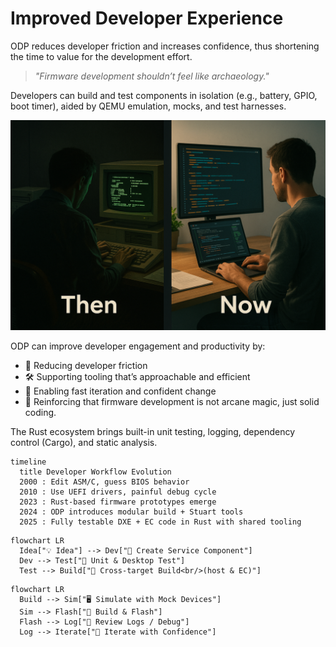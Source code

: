# Improved Developer Experience

ODP reduces developer friction and increases confidence, thus shortening the time to value for the development effort.

> _"Firmware development shouldn’t feel like archaeology."_

Developers can build and test components in isolation (e.g., battery, GPIO, boot timer), aided by QEMU emulation, mocks, and test harnesses.

![Then and Now](./media/dev-then-now.png)

ODP can improve developer engagement and productivity by:
- 🚀 Reducing developer friction
- 🛠️ Supporting tooling that’s approachable and efficient
- 🧪 Enabling fast iteration and confident change
- 💬 Reinforcing that firmware development is not arcane magic, just solid coding.

The Rust ecosystem brings built-in unit testing, logging, dependency control (Cargo), and static analysis.

```mermaid
timeline
  title Developer Workflow Evolution
  2000 : Edit ASM/C, guess BIOS behavior
  2010 : Use UEFI drivers, painful debug cycle
  2023 : Rust-based firmware prototypes emerge
  2024 : ODP introduces modular build + Stuart tools
  2025 : Fully testable DXE + EC code in Rust with shared tooling
```
```mermaid
flowchart LR
  Idea["💡 Idea"] --> Dev["🧩 Create Service Component"]
  Dev --> Test["🧪 Unit & Desktop Test"]
  Test --> Build["🔧 Cross-target Build<br/>(host & EC)"]
```
```mermaid  
flowchart LR
  Build --> Sim["🖥️ Simulate with Mock Devices"]
  Sim --> Flash["🚀 Build & Flash"]
  Flash --> Log["📄 Review Logs / Debug"]
  Log --> Iterate["🔁 Iterate with Confidence"]
```